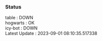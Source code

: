 ### Status


table : DOWN  
hogwarts : OK  
icy-bot : DOWN  
Latest Update : 2023-09-01 08:10:35.517338
